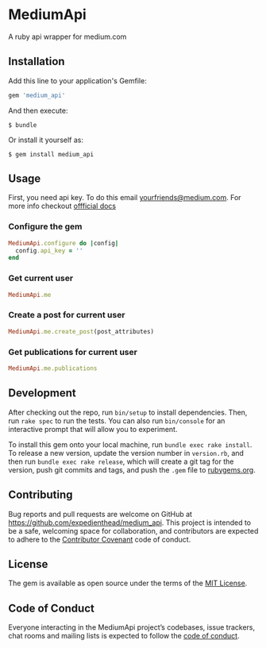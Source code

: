 # MediumApi

A ruby api wrapper for medium.com

## Installation

Add this line to your application's Gemfile:

```ruby
gem 'medium_api'
```

And then execute:

    $ bundle

Or install it yourself as:

    $ gem install medium_api

## Usage

First, you need api key. To do this email yourfriends@medium.com. For more
info checkout [offficial docs](https://github.com/Medium/medium-api-docs#22-self-issued-access-tokens)

### Configure the gem
```ruby
MediumApi.configure do |config|
  config.api_key = ''
end
```

### Get current user
```ruby
MediumApi.me
```

### Create a post for current user
```ruby
MediumApi.me.create_post(post_attributes)
```

### Get publications for current user
```ruby
MediumApi.me.publications
```

## Development

After checking out the repo, run `bin/setup` to install dependencies. Then, run `rake spec` to run the tests. You can also run `bin/console` for an interactive prompt that will allow you to experiment.

To install this gem onto your local machine, run `bundle exec rake install`. To release a new version, update the version number in `version.rb`, and then run `bundle exec rake release`, which will create a git tag for the version, push git commits and tags, and push the `.gem` file to [rubygems.org](https://rubygems.org).

## Contributing

Bug reports and pull requests are welcome on GitHub at https://github.com/expedienthead/medium_api. This project is intended to be a safe, welcoming space for collaboration, and contributors are expected to adhere to the [Contributor Covenant](http://contributor-covenant.org) code of conduct.

## License

The gem is available as open source under the terms of the [MIT License](https://opensource.org/licenses/MIT).

## Code of Conduct

Everyone interacting in the MediumApi project’s codebases, issue trackers, chat rooms and mailing lists is expected to follow the [code of conduct](https://github.com/expedienthead/medium_api/blob/master/CODE_OF_CONDUCT.md).
